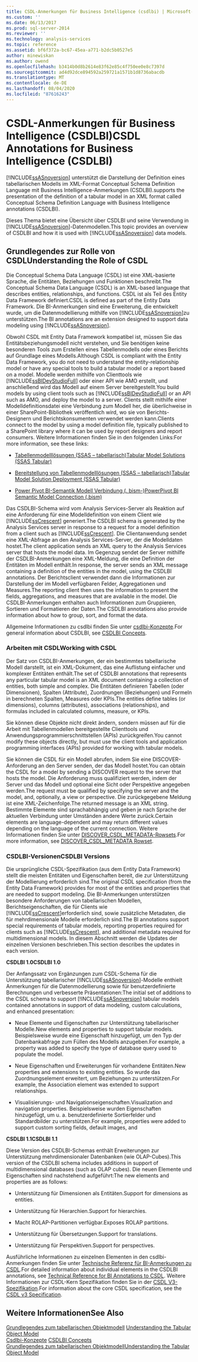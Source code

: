 ```yaml
---
title: CSDL-Anmerkungen für Business Intelligence (csdlbi) | Microsoft-Dokumentation
ms.custom: ''
ms.date: 06/13/2017
ms.prod: sql-server-2014
ms.reviewer: ''
ms.technology: analysis-services
ms.topic: reference
ms.assetid: bf6f372a-bc67-45ea-a771-b2dc5b0527e5
author: minewiskan
ms.author: owend
ms.openlocfilehash: b3414b0d8b2614e83f62e85c4f750ee0e8c7397d
ms.sourcegitcommit: ad4d92dce894592a259721a1571b1d8736abacdb
ms.translationtype: MT
ms.contentlocale: de-DE
ms.lasthandoff: 08/04/2020
ms.locfileid: "87616243"
---
```

# <a name="csdl-annotations-for-business-intelligence-csdlbi"></a><span data-ttu-id="240f3-102">CSDL-Anmerkungen für Business Intelligence (CSDLBI)</span><span class="sxs-lookup"><span data-stu-id="240f3-102">CSDL Annotations for Business Intelligence (CSDLBI)</span></span>
  [!INCLUDE[ssASnoversion](../../includes/ssasnoversion-md.md)] <span data-ttu-id="240f3-103">unterstützt die Darstellung der Definition eines tabellarischen Modells im XML-Format Conceptual Schema Definition Language mit Business Intelligence-Anmerkungen (CSDLBI).</span><span class="sxs-lookup"><span data-stu-id="240f3-103">supports the presentation of the definition of a tabular model in an XML format called Conceptual Schema Definition Language with Business Intelligence annotations (CSDLBI).</span></span>  
  
 <span data-ttu-id="240f3-104">Dieses Thema bietet eine Übersicht über CSDLBI und seine Verwendung in [!INCLUDE[ssASnoversion](../../includes/ssasnoversion-md.md)]-Datenmodellen.</span><span class="sxs-lookup"><span data-stu-id="240f3-104">This topic provides an overview of CSDLBI and how it is used with [!INCLUDE[ssASnoversion](../../includes/ssasnoversion-md.md)] data models.</span></span>  
  
## <a name="understanding-the-role-of-csdl"></a><span data-ttu-id="240f3-105">Grundlegendes zur Rolle von CSDL</span><span class="sxs-lookup"><span data-stu-id="240f3-105">Understanding the Role of CSDL</span></span>  
 <span data-ttu-id="240f3-106">Die Conceptual Schema Data Language (CSDL) ist eine XML-basierte Sprache, die Entitäten, Beziehungen und Funktionen beschreibt.</span><span class="sxs-lookup"><span data-stu-id="240f3-106">The Conceptual Schema Data Language (CSDL) is an XML-based language that describes entities, relationships, and functions.</span></span> <span data-ttu-id="240f3-107">CSDL ist als Teil des Entity Data Framework definiert.</span><span class="sxs-lookup"><span data-stu-id="240f3-107">CSDL is defined as part of the Entity Data Framework.</span></span> <span data-ttu-id="240f3-108">Die BI-Anmerkungen sind eine Erweiterung, die entwickelt wurde, um die Datenmodellierung mithilfe von [!INCLUDE[ssASnoversion](../../includes/ssasnoversion-md.md)]zu unterstützen.</span><span class="sxs-lookup"><span data-stu-id="240f3-108">The BI annotations are an extension designed to support data modeling using [!INCLUDE[ssASnoversion](../../includes/ssasnoversion-md.md)].</span></span>  
  
 <span data-ttu-id="240f3-109">Obwohl CSDL mit Entity Data Framework kompatibel ist, müssen Sie das Entitätsbeziehungsmodell nicht verstehen, und Sie benötigen keine besonderen Tools zum Erstellen eines Tabellenmodells oder eines Berichts auf Grundlage eines Modells.</span><span class="sxs-lookup"><span data-stu-id="240f3-109">Although CSDL is compliant with the Entity Data Framework, you do not need to understand the entity-relationship model or have any special tools to build a tabular model or a report based on a model.</span></span> <span data-ttu-id="240f3-110">Modelle werden mithilfe von Clienttools wie [!INCLUDE[ssBIDevStudioFull](../../includes/ssbidevstudiofull-md.md)] oder einer API wie AMO erstellt, und anschließend wird das Modell auf einem Server bereitgestellt.</span><span class="sxs-lookup"><span data-stu-id="240f3-110">You build models by using client tools such as [!INCLUDE[ssBIDevStudioFull](../../includes/ssbidevstudiofull-md.md)] or an API such as AMO, and deploy the model to a server.</span></span> <span data-ttu-id="240f3-111">Clients stellt mithilfe einer Modelldefinitionsdatei eine Verbindung zum Modell her, die überlichweise in einer SharePoint-Bibliothek veröffentlich wird, wo sie von Berichts-Designern und Berichtskonsumenten verwendet werden kann.</span><span class="sxs-lookup"><span data-stu-id="240f3-111">Clients connect to the model by using a model definition file, typically published to a SharePoint library where it can be used by report designers and report consumers.</span></span> <span data-ttu-id="240f3-112">Weitere Informationen finden Sie in den folgenden Links:</span><span class="sxs-lookup"><span data-stu-id="240f3-112">For more information, see these links:</span></span>  
  
-   [<span data-ttu-id="240f3-113">Tabellenmodelllösungen &#40;SSAS – tabellarisch&#41;</span><span class="sxs-lookup"><span data-stu-id="240f3-113">Tabular Model Solutions &#40;SSAS Tabular&#41;</span></span>](../tabular-model-solutions-ssas-tabular.md)  
  
-   [<span data-ttu-id="240f3-114">Bereitstellung von Tabellenmodelllösungen &#40;SSAS – tabellarisch&#41;</span><span class="sxs-lookup"><span data-stu-id="240f3-114">Tabular Model Solution Deployment &#40;SSAS Tabular&#41;</span></span>](../tabular-models/tabular-model-solution-deployment-ssas-tabular.md)  
  
-   [<span data-ttu-id="240f3-115">Power Pivot BI-Semantik Modell Verbindung &#40;. bism-&#41;</span><span class="sxs-lookup"><span data-stu-id="240f3-115">PowerPivot BI Semantic Model Connection &#40;.bism&#41;</span></span>](../power-pivot-sharepoint/power-pivot-bi-semantic-model-connection-bism.md)  
  
 <span data-ttu-id="240f3-116">Das CSDLBI-Schema wird vom Analysis Services-Server als Reaktion auf eine Anforderung für eine Modelldefinition von einem Client wie [!INCLUDE[ssCrescent](../../includes/sscrescent-md.md)] generiert.</span><span class="sxs-lookup"><span data-stu-id="240f3-116">The CSDLBI schema is generated by the Analysis Services server in response to a request for a model definition from a client such as [!INCLUDE[ssCrescent](../../includes/sscrescent-md.md)].</span></span> <span data-ttu-id="240f3-117">Die Clientanwendung sendet eine XML-Abfrage an den Analysis Services-Server, der die Modelldaten hostet.</span><span class="sxs-lookup"><span data-stu-id="240f3-117">The client application sends an XML query to the Analysis Services server that hosts the model data.</span></span> <span data-ttu-id="240f3-118">Im Gegenzug sendet der Server mithilfe der CSDLBI-Anmerkungen eine XML-Meldung, die eine Definition der Entitäten im Modell enthält.</span><span class="sxs-lookup"><span data-stu-id="240f3-118">In response, the server sends an XML message containing a definition of the entities in the model, using the CSDLBI annotations.</span></span> <span data-ttu-id="240f3-119">Der Berichtsclient verwendet dann die Informationen zur Darstellung der im Modell verfügbaren Felder, Aggregationen und Measures.</span><span class="sxs-lookup"><span data-stu-id="240f3-119">The reporting client then uses the information to present the fields, aggregations, and measures that are available in the model.</span></span> <span data-ttu-id="240f3-120">Die CSDLBI-Anmerkungen enthalten auch Informationen zum Gruppieren, Sortieren und Formatieren der Daten.</span><span class="sxs-lookup"><span data-stu-id="240f3-120">The CSDLBI annotations also provide information about how to group, sort, and format the data.</span></span>  
  
 <span data-ttu-id="240f3-121">Allgemeine Informationen zu csdlbi finden Sie unter [csdlbi-Konzepte](/analysis-services/csdlbi/csdlbi-concepts).</span><span class="sxs-lookup"><span data-stu-id="240f3-121">For general information about CSDLBI, see [CSDLBI Concepts](/analysis-services/csdlbi/csdlbi-concepts).</span></span>  
  
### <a name="working-with-csdl"></a><span data-ttu-id="240f3-122">Arbeiten mit CSDL</span><span class="sxs-lookup"><span data-stu-id="240f3-122">Working with CSDL</span></span>  
 <span data-ttu-id="240f3-123">Der Satz von CSDLBI-Anmerkungen, der ein bestimmtes tabellarische Modell darstellt, ist ein XML-Dokument, das eine Auflistung einfacher und komplexer Entitäten enthält.</span><span class="sxs-lookup"><span data-stu-id="240f3-123">The set of CSDLBI annotations that represents any particular tabular model is an XML document containing a collection of entities, both simple and complex.</span></span> <span data-ttu-id="240f3-124">Die Entitäten definieren Tabellen (oder Dimensionen), Spalten (Attribute), Zuordnungen (Beziehungen) und Formeln in berechneten Spalten, Measures oder KPIs.</span><span class="sxs-lookup"><span data-stu-id="240f3-124">The entities define tables (or dimensions), columns (attributes), associations (relationships), and formulas included in calculated columns, measure, or KPIs.</span></span>  
  
 <span data-ttu-id="240f3-125">Sie können diese Objekte nicht direkt ändern, sondern müssen auf für die Arbeit mit Tabellenmodellen bereitgestellte Clienttools und Anwendungsprogrammierschnittstellen (APIs) zurückgreifen.</span><span class="sxs-lookup"><span data-stu-id="240f3-125">You cannot modify these objects directly, but must use the client tools and application programming interfaces (APIs) provided for working with tabular models.</span></span>  
  
 <span data-ttu-id="240f3-126">Sie können die CSDL für ein Modell abrufen, indem Sie eine DISCOVER-Anforderung an den Server senden, der das Modell hostet.</span><span class="sxs-lookup"><span data-stu-id="240f3-126">You can obtain the CSDL for a model by sending a DISCOVER request to the server that hosts the model.</span></span> <span data-ttu-id="240f3-127">Die Anforderung muss qualifiziert werden, indem der Server und das Modell und optional eine Sicht oder Perspektive angegeben werden.</span><span class="sxs-lookup"><span data-stu-id="240f3-127">The request must be qualified by specifying the server and the model, and, optionally, a view or perspective.</span></span> <span data-ttu-id="240f3-128">Die zurückgegebene Meldung ist eine XML-Zeichenfolge.</span><span class="sxs-lookup"><span data-stu-id="240f3-128">The returned message is an XML string.</span></span> <span data-ttu-id="240f3-129">Bestimmte Elemente sind sprachabhängig und geben je nach Sprache der aktuellen Verbindung unter Umständen andere Werte zurück.</span><span class="sxs-lookup"><span data-stu-id="240f3-129">Certain elements are language-dependent and may return different values depending on the language of the current connection.</span></span> <span data-ttu-id="240f3-130">Weitere Informationen finden Sie unter [DISCOVER_CSDL_METADATA-Rowsets](https://docs.microsoft.com/bi-reference/schema-rowsets/xml/discover-csdl-metadata-rowset).</span><span class="sxs-lookup"><span data-stu-id="240f3-130">For more information, see [DISCOVER_CSDL_METADATA Rowset](https://docs.microsoft.com/bi-reference/schema-rowsets/xml/discover-csdl-metadata-rowset).</span></span>  
  
### <a name="csdlbi-versions"></a><span data-ttu-id="240f3-131">CSDLBI-Versionen</span><span class="sxs-lookup"><span data-stu-id="240f3-131">CSDLBI Versions</span></span>  
 <span data-ttu-id="240f3-132">Die ursprüngliche CSDL-Spezifikation (aus dem Entity Data Framework) stellt die meisten Entitäten und Eigenschaften bereit, die zur Unterstützung der Modellierung erforderlich sind.</span><span class="sxs-lookup"><span data-stu-id="240f3-132">The original CSDL specification (from the Entity Data Framework) provides for most of the entities and properties that are needed to support modeling.</span></span> <span data-ttu-id="240f3-133">Die BI-Anmerkungen unterstützen besondere Anforderungen von tabellarischen Modellen, Berichtseigenschaften, die für Clients wie [!INCLUDE[ssCrescent](../../includes/sscrescent-md.md)]erforderlich sind, sowie zusätzliche Metadaten, die für mehrdimensionale Modelle erforderlich sind.</span><span class="sxs-lookup"><span data-stu-id="240f3-133">The BI annotations support special requirements of tabular models, reporting properties required for clients such as [!INCLUDE[ssCrescent](../../includes/sscrescent-md.md)], and additional metadata required for multidimensional models.</span></span> <span data-ttu-id="240f3-134">In diesem Abschnitt werden die Updates der einzelnen Versionen beschrieben.</span><span class="sxs-lookup"><span data-stu-id="240f3-134">This section describes the updates in each version.</span></span>  
  
 <span data-ttu-id="240f3-135">**CSDLBI 1.0**</span><span class="sxs-lookup"><span data-stu-id="240f3-135">**CSDLBI 1.0**</span></span>  
  
 <span data-ttu-id="240f3-136">Der Anfangssatz von Ergänzungen zum CSDL-Schema für die Unterstützung tabellarischer [!INCLUDE[ssASnoversion](../../includes/ssasnoversion-md.md)]-Modelle enthielt Anmerkungen für die Datenmodellierung sowie für benutzerdefinierte Berechnungen und verbesserte Präsentationen:</span><span class="sxs-lookup"><span data-stu-id="240f3-136">The initial set of additions to the CSDL schema to support [!INCLUDE[ssASnoversion](../../includes/ssasnoversion-md.md)] tabular models contained annotations in support of data modeling, custom calculations, and enhanced presentation:</span></span>  
  
-   <span data-ttu-id="240f3-137">Neue Elemente und Eigenschaften zur Unterstützung tabellarischer Modelle.</span><span class="sxs-lookup"><span data-stu-id="240f3-137">New elements and properties to support tabular models.</span></span> <span data-ttu-id="240f3-138">Beispielsweise wurde eine Eigenschaft hinzugefügt, um den Typ der Datenbankabfrage zum Füllen des Modells anzugeben.</span><span class="sxs-lookup"><span data-stu-id="240f3-138">For example, a property was added to specify the type of database query used to populate the model.</span></span>  
  
-   <span data-ttu-id="240f3-139">Neue Eigenschaften und Erweiterungen für vorhandene Entitäten.</span><span class="sxs-lookup"><span data-stu-id="240f3-139">New properties and extensions to existing entities.</span></span>  <span data-ttu-id="240f3-140">So wurde das Zuordnungselement erweitert, um Beziehungen zu unterstützen.</span><span class="sxs-lookup"><span data-stu-id="240f3-140">For example, the Association element was extended to support relationships.</span></span>  
  
-   <span data-ttu-id="240f3-141">Visualisierungs- und Navigationseigenschaften.</span><span class="sxs-lookup"><span data-stu-id="240f3-141">Visualization and navigation properties.</span></span> <span data-ttu-id="240f3-142">Beispielsweise wurden Eigenschaften hinzugefügt, um u. a. benutzerdefinierte Sortierfelder und Standardbilder zu unterstützen.</span><span class="sxs-lookup"><span data-stu-id="240f3-142">For example, properties were added to support custom sorting fields, default images, and</span></span>  
  
 <span data-ttu-id="240f3-143">**CSDLBI 1.1**</span><span class="sxs-lookup"><span data-stu-id="240f3-143">**CSDLBI 1.1**</span></span>  
  
 <span data-ttu-id="240f3-144">Diese Version des CSDLBI-Schemas enthält Erweiterungen zur Unterstützung mehrdimensionaler Datenbanken (wie OLAP-Cubes).</span><span class="sxs-lookup"><span data-stu-id="240f3-144">This version of the CSDLBI schema includes additions in support of multidimensional databases (such as OLAP cubes).</span></span> <span data-ttu-id="240f3-145">Die neuen Elemente und Eigenschaften sind nachstehend aufgeführt:</span><span class="sxs-lookup"><span data-stu-id="240f3-145">The new elements and properties are as follows:</span></span>  
  
-   <span data-ttu-id="240f3-146">Unterstützung für Dimensionen als Entitäten.</span><span class="sxs-lookup"><span data-stu-id="240f3-146">Support for dimensions as entities.</span></span>  
  
-   <span data-ttu-id="240f3-147">Unterstützung für Hierarchien.</span><span class="sxs-lookup"><span data-stu-id="240f3-147">Support for hierarchies.</span></span>  
  
-   <span data-ttu-id="240f3-148">Macht ROLAP-Partitionen verfügbar.</span><span class="sxs-lookup"><span data-stu-id="240f3-148">Exposes ROLAP partitions.</span></span>  
  
-   <span data-ttu-id="240f3-149">Unterstützung für Übersetzungen.</span><span class="sxs-lookup"><span data-stu-id="240f3-149">Support for translations.</span></span>  
  
-   <span data-ttu-id="240f3-150">Unterstützung für Perspektiven.</span><span class="sxs-lookup"><span data-stu-id="240f3-150">Support for perspectives.</span></span>  
  
 <span data-ttu-id="240f3-151">Ausführliche Informationen zu einzelnen Elementen in den csdlbi-Anmerkungen finden Sie unter [Technische Referenz für BI-Anmerkungen zu CSDL](/analysis-services/csdlbi/technical-reference-for-bi-annotations-to-csdl).</span><span class="sxs-lookup"><span data-stu-id="240f3-151">For detailed information about individual elements in the CSDLBI annotations, see [Technical Reference for BI Annotations to CSDL](/analysis-services/csdlbi/technical-reference-for-bi-annotations-to-csdl).</span></span> <span data-ttu-id="240f3-152">Weitere Informationen zur CSDL-Kern Spezifikation finden Sie in der [CSDL V3-Spezifikation](https://docs.microsoft.com/ef/ef6/modeling/designer/advanced/edmx/csdl-spec).</span><span class="sxs-lookup"><span data-stu-id="240f3-152">For information about the core CSDL specification, see the [CSDL v3 Specification](https://docs.microsoft.com/ef/ef6/modeling/designer/advanced/edmx/csdl-spec).</span></span>  
  
  
## <a name="see-also"></a><span data-ttu-id="240f3-153">Weitere Informationen</span><span class="sxs-lookup"><span data-stu-id="240f3-153">See Also</span></span>  
 <span data-ttu-id="240f3-154">[Grundlegendes zum tabellarischen Objektmodell](representation/understanding-tabular-object-model-at-levels-1050-through-1103.md) </span><span class="sxs-lookup"><span data-stu-id="240f3-154">[Understanding the Tabular Object Model](representation/understanding-tabular-object-model-at-levels-1050-through-1103.md) </span></span>  
 <span data-ttu-id="240f3-155">[Csdlbi-Konzepte](/analysis-services/csdlbi/csdlbi-concepts) </span><span class="sxs-lookup"><span data-stu-id="240f3-155">[CSDLBI Concepts](/analysis-services/csdlbi/csdlbi-concepts) </span></span>  
 [<span data-ttu-id="240f3-156">Grundlegendes zum tabellarischen Objektmodell</span><span class="sxs-lookup"><span data-stu-id="240f3-156">Understanding the Tabular Object Model</span></span>](representation/understanding-tabular-object-model-at-levels-1050-through-1103.md)  
  
  
